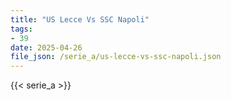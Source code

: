 ```yaml
---
title: "US Lecce Vs SSC Napoli"
tags:
- 39
date: 2025-04-26
file_json: /serie_a/us-lecce-vs-ssc-napoli.json
---
```


{{< serie_a >}}
